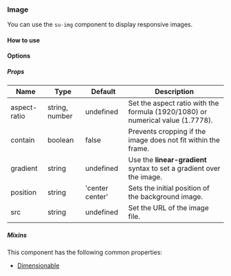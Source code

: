 ### Image

You can use the `su-img` component to display responsive images.

<su-divider class = "mb-8" />

#### How to use

<sample />

#### Options

##### Props

| Name | Type | Default | Description |
| ---- | ---- | ------- | ----------- |
| aspect-ratio | string, number | undefined | Set the aspect ratio with the formula (1920/1080) or numerical value (1.7778). |
| contain | boolean | false | Prevents cropping if the image does not fit within the frame. |
| gradient | string | undefined | Use the **linear-gradient** syntax to set a gradient over the image.|
| position | string |'center center' | Sets the initial position of the background image. |
| src | string | undefined | Set the URL of the image file. |

##### Mixins

This component has the following common properties:

- [Dimensionable](/internals/mixins#Dimensionable)